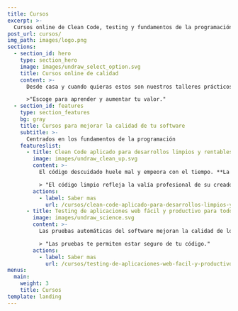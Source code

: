 ```yaml
---
title: Cursos
excerpt: >-
  Cursos online de Clean Code, testing y fundamentos de la programación.
post_url: cursos/
img_path: images/logo.png
sections:
  - section_id: hero
    type: section_hero
    image: images/undraw_select_option.svg
    title: Cursos online de calidad
    content: >-
      Desde casa y cuando quieras estos son nuestros talleres prácticos, cortos y eficaces.

      >"Escoge para aprender y aumentar tu valor."
  - section_id: features
    type: section_features
    bg: gray
    title: Cursos para mejorar la calidad de tu software
    subtitle: >-
      Centrados en los fundamentos de la programación
    featureslist:
      - title: Clean Code aplicado para desarrollos limpios y rentables
        image: images/undraw_clean_up.svg
        content: >-
          El código descuidado huele mal y empeora con el tiempo. **La artesanía del software cuida la escritura para crear código limpio**. Este curso te transforma en artesano del software.

          > "El código limpio refleja la valía profesional de su creador."
        actions:
          - label: Saber mas
            url: /cursos/clean-code-aplicado-para-desarrollos-limpios-y-rentables/
      - title: Testing de aplicaciones web fácil y productivo para todos
        image: images/undraw_science.svg
        content: >-
          Las pruebas automáticas del software mejoran la calidad de los programas. **Los tests descubren bugs y reducen los tiempos de mantenimiento**. Pero lo mejor es que pueden ser divertidas y desde luego rentables.

          > "Las pruebas te permiten estar seguro de tu código."
        actions:
          - label: Saber mas
            url: /cursos/testing-de-aplicaciones-web-facil-y-productivo-para-todos/
menus:
  main:
    weight: 3
    title: Cursos
template: landing
---
```

